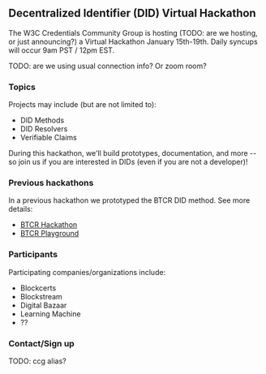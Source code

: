## Decentralized Identifier (DID) Virtual Hackathon

The W3C Credentials Community Group is hosting (TODO: are we hosting, or just announcing?) a Virtual Hackathon January 15th-19th. Daily syncups will occur 9am PST / 12pm EST.

TODO: are we using usual connection info? Or zoom room?

### Topics

Projects may include (but are not limited to):
- DID Methods
- DID Resolvers
- Verifiable Claims

During this hackathon, we'll build prototypes, documentation, and more -- so join us if you are interested in DIDs (even if you are not a developer)!

### Previous hackathons

In a previous hackathon we prototyped the BTCR DID method. See more details:

- [BTCR Hackathon](https://github.com/WebOfTrustInfo/btcr-hackathon)
- [BTCR Playground](https://weboftrustinfo.github.io/btcr-tx-playground.github.io/)

### Participants

Participating companies/organizations include:
- Blockcerts
- Blockstream
- Digital Bazaar
- Learning Machine
- ??

### Contact/Sign up

TODO: ccg alias? 
